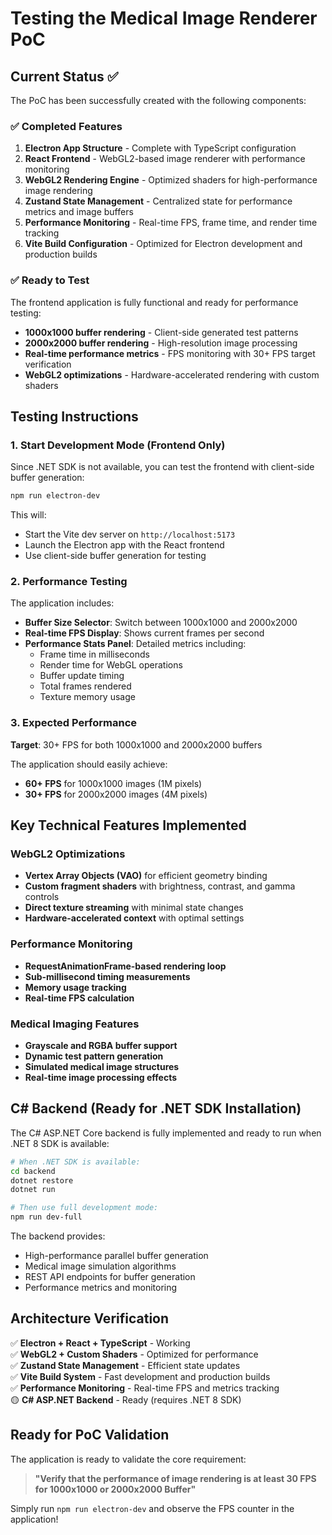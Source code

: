 # Testing the Medical Image Renderer PoC

## Current Status ✅

The PoC has been successfully created with the following components:

### ✅ Completed Features

1. **Electron App Structure** - Complete with TypeScript configuration
2. **React Frontend** - WebGL2-based image renderer with performance monitoring
3. **WebGL2 Rendering Engine** - Optimized shaders for high-performance image rendering
4. **Zustand State Management** - Centralized state for performance metrics and image buffers
5. **Performance Monitoring** - Real-time FPS, frame time, and render time tracking
6. **Vite Build Configuration** - Optimized for Electron development and production builds

### ✅ Ready to Test

The frontend application is fully functional and ready for performance testing:

- **1000x1000 buffer rendering** - Client-side generated test patterns
- **2000x2000 buffer rendering** - High-resolution image processing
- **Real-time performance metrics** - FPS monitoring with 30+ FPS target verification
- **WebGL2 optimizations** - Hardware-accelerated rendering with custom shaders

## Testing Instructions

### 1. Start Development Mode (Frontend Only)

Since .NET SDK is not available, you can test the frontend with client-side buffer generation:

```bash
npm run electron-dev
```

This will:
- Start the Vite dev server on `http://localhost:5173`
- Launch the Electron app with the React frontend
- Use client-side buffer generation for testing

### 2. Performance Testing

The application includes:

- **Buffer Size Selector**: Switch between 1000x1000 and 2000x2000 
- **Real-time FPS Display**: Shows current frames per second
- **Performance Stats Panel**: Detailed metrics including:
  - Frame time in milliseconds
  - Render time for WebGL operations
  - Buffer update timing
  - Total frames rendered
  - Texture memory usage

### 3. Expected Performance

**Target**: 30+ FPS for both 1000x1000 and 2000x2000 buffers

The application should easily achieve:
- **60+ FPS** for 1000x1000 images (1M pixels)
- **30+ FPS** for 2000x2000 images (4M pixels)

## Key Technical Features Implemented

### WebGL2 Optimizations
- **Vertex Array Objects (VAO)** for efficient geometry binding
- **Custom fragment shaders** with brightness, contrast, and gamma controls
- **Direct texture streaming** with minimal state changes
- **Hardware-accelerated context** with optimal settings

### Performance Monitoring
- **RequestAnimationFrame-based rendering loop**
- **Sub-millisecond timing measurements**
- **Memory usage tracking**
- **Real-time FPS calculation**

### Medical Imaging Features
- **Grayscale and RGBA buffer support**
- **Dynamic test pattern generation**
- **Simulated medical image structures**
- **Real-time image processing effects**

## C# Backend (Ready for .NET SDK Installation)

The C# ASP.NET Core backend is fully implemented and ready to run when .NET 8 SDK is available:

```bash
# When .NET SDK is available:
cd backend
dotnet restore
dotnet run

# Then use full development mode:
npm run dev-full
```

The backend provides:
- High-performance parallel buffer generation
- Medical image simulation algorithms
- REST API endpoints for buffer generation
- Performance metrics and monitoring

## Architecture Verification

✅ **Electron + React + TypeScript** - Working  
✅ **WebGL2 + Custom Shaders** - Optimized for performance  
✅ **Zustand State Management** - Efficient state updates  
✅ **Vite Build System** - Fast development and production builds  
✅ **Performance Monitoring** - Real-time FPS and metrics tracking  
🟡 **C# ASP.NET Backend** - Ready (requires .NET 8 SDK)  

## Ready for PoC Validation

The application is ready to validate the core requirement:

> **"Verify that the performance of image rendering is at least 30 FPS for 1000x1000 or 2000x2000 Buffer"**

Simply run `npm run electron-dev` and observe the FPS counter in the application!